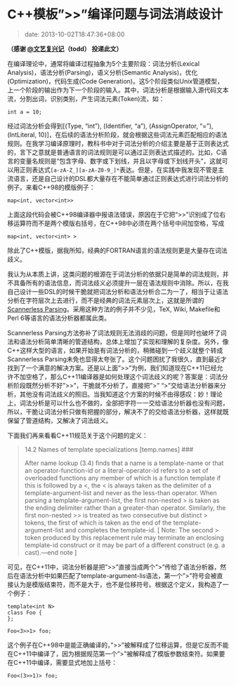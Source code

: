 # C++模板”&gt;&gt;”编译问题与词法消歧设计
>date: 2013-10-02T18:47:36+08:00


**（感谢 [@文艺复兴记](http://weibo.com/weidagang)（todd） 投递此文）**


在编译理论中，通常将编译过程抽象为5个主要阶段：词法分析(Lexical Analysis)，语法分析(Parsing)，语义分析(Semantic Analysis)，优化(Optimization)，代码生成(Code Generation)。这5个阶段类似Unix管道模型，上一个阶段的输出作为下一个阶段的输入。其中，词法分析是根据输入源代码文本流，分割出词，识别类别，产生词法元素(Token)流，如：



```
int a = 10;

```

​经过词法分析会得到[(Type, “int”), (Identifier, “a”), (AssignOperator, “=”), (IntLiteral, 10)]，在后续的语法分析阶段，就会根据这些词法元素匹配相应的语法规则。在我学习编译原理时，教科书中对于词法分析的介绍主要是基于正则表达式的，言下之意就是普通语言的词法规则是可以通过正则表达式描述的。比如，C语言的变量名规则是“包含字母、数字或下划线，并且以字母或下划线开头”，这就可以用正则表达式`[a-zA-Z_][a-zA-Z0-9_]*`表达。但是，在实践中我发现不管是主流语言，还是自己设计的DSL都大量存在不能简单通过正则表达式进行词法分析的例子。来看C++98的模版例子：



```
map<int, vector<int>>

```

上面这段代码会被C++98编译器中报语法错误，原因在于它把“>>”识别成了位右移运算符而不是两个模版右括号，在C++98中必须在两个括号中间加空格，写成




```
map<int, vector<int> >

```

除此了C++模版，据我所知，经典的FORTRAN语言的语法规则更是大量存在词法歧义。


我认为从本质上讲，这类问题的根源在于词法分析的依据只是简单的词法规则，并不具备所有的语法信息，而词法歧义必须提升一层在语法规则中消除。所以，在我自己设计一些DSL的时候干脆就把词法分析和语法分析合二为一了，相当于让语法分析在字符层次上去进行，而不是经典的词法元素层次上，这就是所谓的[Scannerless Parsing](https://en.wikipedia.org/wiki/Scannerless_parsing "Scannerless Parsing")。采用这种方法的例子并不少见，TeX, Wiki, Makefile和Perl 6等语言的语法分析器都属此类。


Scannerless Parsing方法弥补了词法规则无法消歧的问题，但是同时也破坏了词法和语法分析简单清晰的管道结构，总体上增加了实现和理解的复杂度。另外，像C++这样大型的语言，如果开始是有词法分析的，稍微碰到一个歧义就整个转成Scannerless Parsing未免也显得太夸张了。这个问题困扰了我很久，直到最近才找到了一个满意的解决方案。还是以上面”>>”为例，我们知道现在C++11已经允许不加空格了，那么C++11编译器是如何处理这个词法歧义的呢？答案是：词法分析阶段既然分析不好”>>”，干脆就不分析了，直接把”>” “>”交给语法分析器来分析，其他没有词法歧义的照旧。当我知道这个方案的时候不由得感叹：妙！理论上，词法分析是可以什么也不做的，全部把字符一一交给语法分析器也没有问题，所以，干脆让词法分析只做有把握的部分，解决不了的交给语法分析器，这样就既保留了管道结构，又解决了词法歧义。


下面我们再来看看C++11规范关于这个问题的定义：



> 14.2 Names of template specializations [temp.names] ###
> 
> 
> After name lookup (3.4) finds that a name is a template-name or that an operator-function-id or a literal-operator-id refers to a set of overloaded functions any member of which is a function template if this is followed by a <, the < is always taken as the delimiter of a template-argument-list and never as the less-than operator. When parsing a template-argument-list, the first non-nested > is taken as the ending delimiter rather than a greater-than operator. Similarly, the first non-nested >> is treated as two consecutive but distinct > tokens, the first of which is taken as the end of the template-argument-list and completes the template-id. [ Note: The second > token produced by this replacement rule may terminate an enclosing template-id construct or it may be part of a different construct (e.g. a cast).—end note ]
> 
> 


可见，在C++11中，词法分析器是把”>>”直接当成两个”>”传给了语法分析器，然后在语法分析中如果匹配了template-argument-lis语法，第一个”>”符号会被直接认为是模版结束符，而不是大于，也不是位移符号。根据这个定义，我构造了一个例子：



```
template<int N>
class Foo {
};

Foo<3>>1> foo;

```

这个例子在C++98中是能正确编译的，”>>”被解释成了位移运算，但是它反而不能在C++11中编译了，因为根据规范第一个”>”被解释成了模版参数结束符。如果要在C++11中编译，需要显式地加上括号：



```
Foo<(3>>1)> foo;

```


